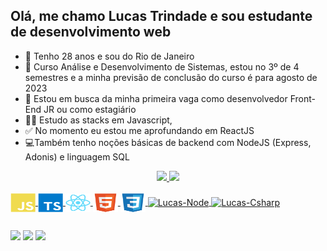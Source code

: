 ## Olá, me chamo Lucas Trindade e sou estudante de desenvolvimento web

- 🤔 Tenho 28 anos e sou do Rio de Janeiro
- 💬 Curso Análise e Desenvolvimento de Sistemas, estou no 3º de 4 semestres e a minha previsão de conclusão do curso é para agosto de 2023
- 👯 Estou em busca da minha primeira vaga como desenvolvedor Front-End JR ou como estagiário
- 👨‍🎓 Estudo as stacks em Javascript, 
- ✅ No momento eu estou me aprofundando em ReactJS 
- 💻Também tenho noções básicas de backend com NodeJS (Express, Adonis) e linguagem SQL 


<div align="center">
  <a href="https://github.com/trslucas">
  <img height="180em" src="https://github-readme-stats.vercel.app/api?username=trslucas&show_icons=true&theme=gotham&include_all_commits=true&count_private=true"/>
  <img height="180em" src="https://github-readme-stats.vercel.app/api/top-langs/?username=trslucas&layout=compact&langs_count=7&theme=gotham"/>
</div>

  <div style="display: inline_block"><br>   
  <img align="center" alt="Lucas-Js" height="30" width="40" src="https://raw.githubusercontent.com/devicons/devicon/master/icons/javascript/javascript-plain.svg">
  <img align="center" alt="Lucas-Ts" height="30" width="40" src="https://raw.githubusercontent.com/devicons/devicon/master/icons/typescript/typescript-plain.svg">
  <img align="center" alt="Lucas-React" height="30" width="40" src="https://raw.githubusercontent.com/devicons/devicon/master/icons/react/react-original.svg">
  <img align="center" alt="Lucas-HTML" height="30" width="40" src="https://raw.githubusercontent.com/devicons/devicon/master/icons/html5/html5-original.svg">
  <img align="center" alt="Lucas-CSS" height="30" width="40" src="https://raw.githubusercontent.com/devicons/devicon/master/icons/css3/css3-original.svg">
<img align="center" alt="Lucas-Node" height="30" width="40"  src="https://cdn.jsdelivr.net/gh/devicons/devicon/icons/nodejs/nodejs-original.svg" />
<img align="center" alt="Lucas-Csharp" height="30" width="40"  src="https://cdn.jsdelivr.net/gh/devicons/devicon@v2.15.1/devicon.min.css" />
          
          
</div>
  
  ##
  
  <div> 
  <a href="https://instagram.com/trslucas" target="_blank"><img src="https://img.shields.io/badge/-Instagram-%23E4405F?style=for-the-badge&logo=instagram&logoColor=white" target="_blank"></a>
  <a href = "mailto:trslucas20@gmail.com"><img src="https://img.shields.io/badge/-Gmail-%23333?style=for-the-badge&logo=gmail&logoColor=white" target="_blank"></a>
  <a href="https://www.linkedin.com/in/trslucas" target="_blank"><img src="https://img.shields.io/badge/-LinkedIn-%230077B5?style=for-the-badge&logo=linkedin&logoColor=white" target="_blank"></a> 
    
</div>

